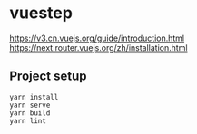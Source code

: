 # vuestep

  https://v3.cn.vuejs.org/guide/introduction.html
  https://next.router.vuejs.org/zh/installation.html
  
  
## Project setup
```
yarn install
yarn serve
yarn build
yarn lint
```

